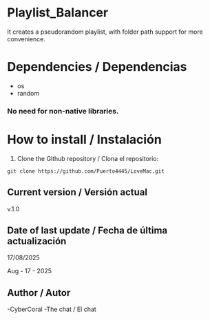 # Playlist_Balancer
It creates a pseudorandom playlist, with folder path support for more convenience.

# Dependencies / Dependencias
- os
- random
### No need for non-native libraries.

# How to install / Instalación

1. Clone the Github repository / Clona el repositorio:
   
`git clone https://github.com/Puerto4445/LoveMac.git`

## Current version / Versión actual
v.1.0

## Date of last update / Fecha de última actualización
17/08/2025

Aug - 17 - 2025

## Author / Autor
-CyberCoral
-The chat / El chat
